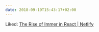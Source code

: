 ```yaml
---
date: 2018-09-19T15:43:17+02:00
---
```


Liked: [The Rise of Immer in React | Netlify](https://www.netlify.com/blog/2018/09/12/the-rise-of-immer-in-react/)
